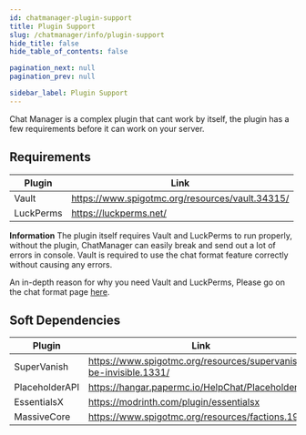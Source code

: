 ```yaml
---
id: chatmanager-plugin-support
title: Plugin Support
slug: /chatmanager/info/plugin-support
hide_title: false
hide_table_of_contents: false

pagination_next: null
pagination_prev: null

sidebar_label: Plugin Support
---
```

Chat Manager is a complex plugin that cant work by itself, the plugin has a few requirements before it can work on your server.

## Requirements
| Plugin         | Link                                                      |
|----------------|-----------------------------------------------------------|
| Vault          | https://www.spigotmc.org/resources/vault.34315/           |
| LuckPerms      | https://luckperms.net/                                    |

**Information**
The plugin itself requires Vault and LuckPerms to run properly, without the plugin, ChatManager can easily break and send out a lot of errors in console. Vault is required to use the chat format feature correctly without causing any errors.

An in-depth reason for why you need Vault and LuckPerms, Please go on the chat format page [here](../guides/chat/formatting.md).

## Soft Dependencies
| Plugin         | Link                                                              |
|----------------|-------------------------------------------------------------------|
| SuperVanish    | https://www.spigotmc.org/resources/supervanish-be-invisible.1331/ |
| PlaceholderAPI | https://hangar.papermc.io/HelpChat/PlaceholderAPI           |
| EssentialsX    | https://modrinth.com/plugin/essentialsx              |
| MassiveCore    | https://www.spigotmc.org/resources/factions.1900/                 |